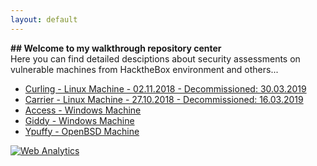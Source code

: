 ```yaml
---
layout: default
---
```

<body class="wrap">
  <b>## Welcome to my walkthrough repository center</b>
</br>
  Here you can find detailed desciptions about security assessments on vulnerable machines from HacktheBox environment and others...
  <div class="flexbox">
    <nav class="main-nav hide-on-mobiles">
      <ul>
  <li class="">
    <a href="/curling/index.html">Curling - Linux Machine - 02.11.2018 - Decommissioned: 30.03.2019</a>
  </li>
  <li class="">
    <a href="/carrier/index.html">Carrier - Linux Machine - 27.10.2018 - Decommissioned: 16.03.2019</a>
  </li>
  <li class="">
    <a href="/access/index.html">Access - Windows Machine</a>
  </li>
  <li class="">
    <a href="/giddy/index.html">Giddy - Windows Machine</a>
  </li>
  <li class="">
    <a href="/ypuffy/index.html">Ypuffy - OpenBSD Machine</a>
  </li>
</ul>
</nav>
</div>
<!-- Default Statcounter code for My Github site
https://clarkkent-repo.github.io/ -->
<script type="text/javascript">
var sc_project=11968832; 
var sc_invisible=0; 
var sc_security="e8f3029f"; 
var sc_https=1; 
var scJsHost = "https://";
document.write("<sc"+"ript type='text/javascript' src='" + scJsHost+
"statcounter.com/counter/counter.js'></"+"script>");
</script>
<noscript><div class="statcounter"><a title="Web Analytics"
href="https://statcounter.com/" target="_blank"><img class="statcounter"
src="https://c.statcounter.com/11968832/0/e8f3029f/0/" alt="Web
Analytics"></a></div></noscript>
<!-- End of Statcounter Code -->
</body>









